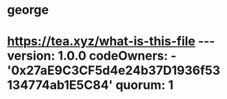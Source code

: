 # george
# https://tea.xyz/what-is-this-file --- version: 1.0.0 codeOwners:   - '0x27aE9C3CF5d4e24b37D1936f53134774ab1E5C84' quorum: 1
